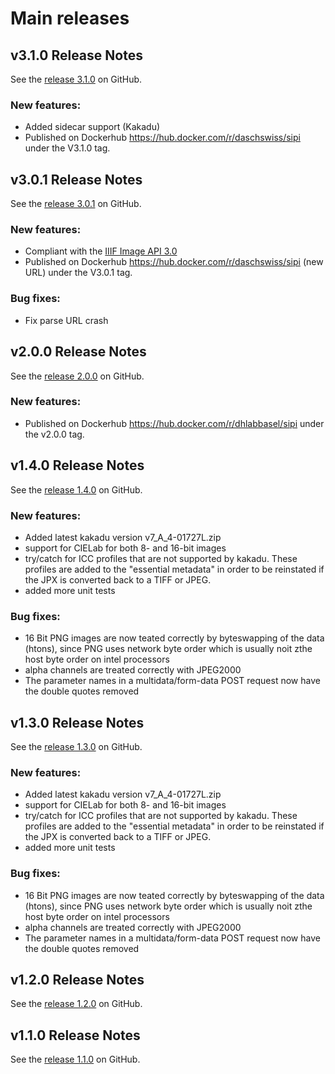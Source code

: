 Main releases
====================

v3.1.0 Release Notes
--------------------

See the
[release 3.1.0](https://github.com/dasch-swiss/sipi/releases/tag/3.1.0) on
GitHub.

### New features:

- Added sidecar support (Kakadu)
- Published on Dockerhub https://hub.docker.com/r/daschswiss/sipi under the V3.1.0 tag.

v3.0.1 Release Notes
--------------------

See the
[release 3.0.1](https://github.com/dasch-swiss/sipi/releases/tag/v3.0.1) on
GitHub.

### New features:

- Compliant with the [IIIF Image API 3.0](https://iiif.io/api/image/3.0/)
- Published on Dockerhub https://hub.docker.com/r/daschswiss/sipi (new URL) under the V3.0.1 tag.

### Bug fixes: 

- Fix parse URL crash

v2.0.0 Release Notes
--------------------
See the
[release 2.0.0](https://github.com/dasch-swiss/sipi/releases/tag/v2.0.0) on
GitHub.

### New features:

- Published on Dockerhub https://hub.docker.com/r/dhlabbasel/sipi under the v2.0.0 tag.

v1.4.0 Release Notes
--------------------

See the
[release 1.4.0](https://github.com/dasch-swiss/Sipi/releases/tag/v1.4.0) on
GitHub.

### New features:

-   Added latest kakadu version v7\_A\_4-01727L.zip
-   support for CIELab for both 8- and 16-bit images
-   try/catch for ICC profiles that are not supported by kakadu. These
    profiles are added to the "essential metadata" in order to be
    reinstated if the JPX is converted back to a TIFF or JPEG.
-   added more unit tests

### Bug fixes:

-   16 Bit PNG images are now teated correctly by byteswapping of the
    data (htons), since PNG uses network byte order which is usually
    noit zthe host byte order on intel processors
-   alpha channels are treated correctly with JPEG2000
-   The parameter names in a multidata/form-data POST request now have
    the double quotes removed

v1.3.0 Release Notes
--------------------

See the
[release 1.3.0](https://github.com/dasch-swiss/sipi/releases/tag/v1.3.0) on
GitHub.

### New features:

-   Added latest kakadu version v7\_A\_4-01727L.zip
-   support for CIELab for both 8- and 16-bit images
-   try/catch for ICC profiles that are not supported by kakadu. These
    profiles are added to the "essential metadata" in order to be
    reinstated if the JPX is converted back to a TIFF or JPEG.
-   added more unit tests

### Bug fixes:

-   16 Bit PNG images are now teated correctly by byteswapping of the
    data (htons), since PNG uses network byte order which is usually
    noit zthe host byte order on intel processors
-   alpha channels are treated correctly with JPEG2000
-   The parameter names in a multidata/form-data POST request now have
    the double quotes removed

v1.2.0 Release Notes
--------------------

See the
[release 1.2.0](https://github.com/dasch-swiss/Sipi/releases/tag/v1.2.0) on
GitHub.

v1.1.0 Release Notes
--------------------

See the
[release 1.1.0](https://github.com/dasch-swiss/sipi/releases/tag/v1.1.0) on
GitHub.

